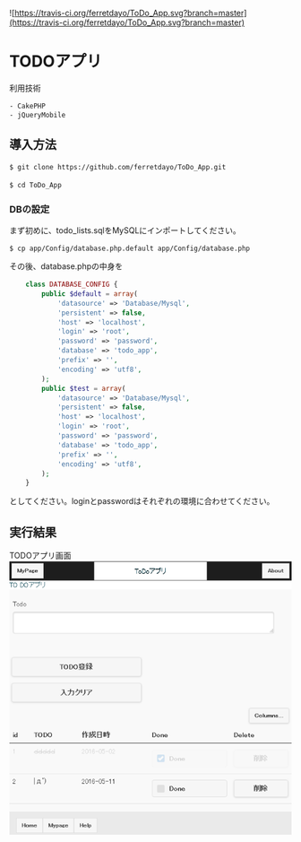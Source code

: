 ![https://travis-ci.org/ferretdayo/ToDo_App.svg?branch=master](https://travis-ci.org/ferretdayo/ToDo_App.svg?branch=master)

# TODOアプリ
利用技術

    - CakePHP
    - jQueryMobile

## 導入方法

	$ git clone https://github.com/ferretdayo/ToDo_App.git

	$ cd ToDo_App
    
### DBの設定

まず初めに、todo_lists.sqlをMySQLにインポートしてください。

	$ cp app/Config/database.php.default app/Config/database.php


その後、database.phpの中身を


```php
	class DATABASE_CONFIG {
		public $default = array(
			'datasource' => 'Database/Mysql',
			'persistent' => false,
			'host' => 'localhost',
			'login' => 'root',
			'password' => 'password',
			'database' => 'todo_app',
			'prefix' => '',
			'encoding' => 'utf8',
		);
		public $test = array(
			'datasource' => 'Database/Mysql',
			'persistent' => false,
			'host' => 'localhost',
			'login' => 'root',
			'password' => 'password',
			'database' => 'todo_app',
			'prefix' => '',
			'encoding' => 'utf8',
		);
	}
```
としてください。loginとpasswordはそれぞれの環境に合わせてください。

## 実行結果

TODOアプリ画面
![TODOアプリ画面](./readme/todo.png)